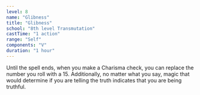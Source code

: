 ```yaml
---
level: 8
name: "Glibness"
title: "Glibness"
school: "8th level Transmutation"
castTime: "1 action"
range: "Self"
components: "V"
duration: "1 hour"
---
```


Until the spell ends, when you make a Charisma check, you can replace the number you roll with a 15. Additionally, no matter what you say, magic that would determine if you are telling the truth indicates that you are being truthful.
